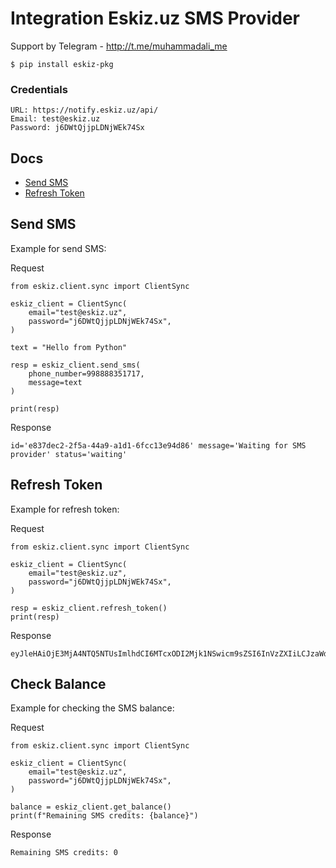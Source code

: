 # Integration Eskiz.uz SMS Provider
Support by Telegram - http://t.me/muhammadali_me <br>

```
$ pip install eskiz-pkg
```
### Credentials
```
URL: https://notify.eskiz.uz/api/
Email: test@eskiz.uz
Password: j6DWtQjjpLDNjWEk74Sx
```

## Docs
   * [Send SMS](#send-sms)
   * [Refresh Token](#refresh-token)

## Send SMS
Example for send SMS:

Request

```
from eskiz.client.sync import ClientSync

eskiz_client = ClientSync(
    email="test@eskiz.uz",
    password="j6DWtQjjpLDNjWEk74Sx",
)

text = "Hello from Python"

resp = eskiz_client.send_sms(
    phone_number=998888351717,
    message=text
)

print(resp)
```
Response

```
id='e837dec2-2f5a-44a9-a1d1-6fcc13e94d86' message='Waiting for SMS provider' status='waiting'
```

   
## Refresh Token
Example for refresh token:

Request

```
from eskiz.client.sync import ClientSync

eskiz_client = ClientSync(
    email="test@eskiz.uz",
    password="j6DWtQjjpLDNjWEk74Sx",
)

resp = eskiz_client.refresh_token()
print(resp)
```
Response

```
eyJleHAiOjE3MjA4NTQ5NTUsImlhdCI6MTcxODI2Mjk1NSwicm9sZSI6InVzZXIiLCJzaWduIjoiNjU5OWQ1MWU4ZjU0NTFmMjc3OTQ1MTA3N2NmMzdmMTMxM2QzYjkzMDk1Y
```

## Check Balance
Example for checking the SMS balance:

Request

```
from eskiz.client.sync import ClientSync

eskiz_client = ClientSync(
    email="test@eskiz.uz",
    password="j6DWtQjjpLDNjWEk74Sx",
)

balance = eskiz_client.get_balance()
print(f"Remaining SMS credits: {balance}")
```
Response

```
Remaining SMS credits: 0
```
